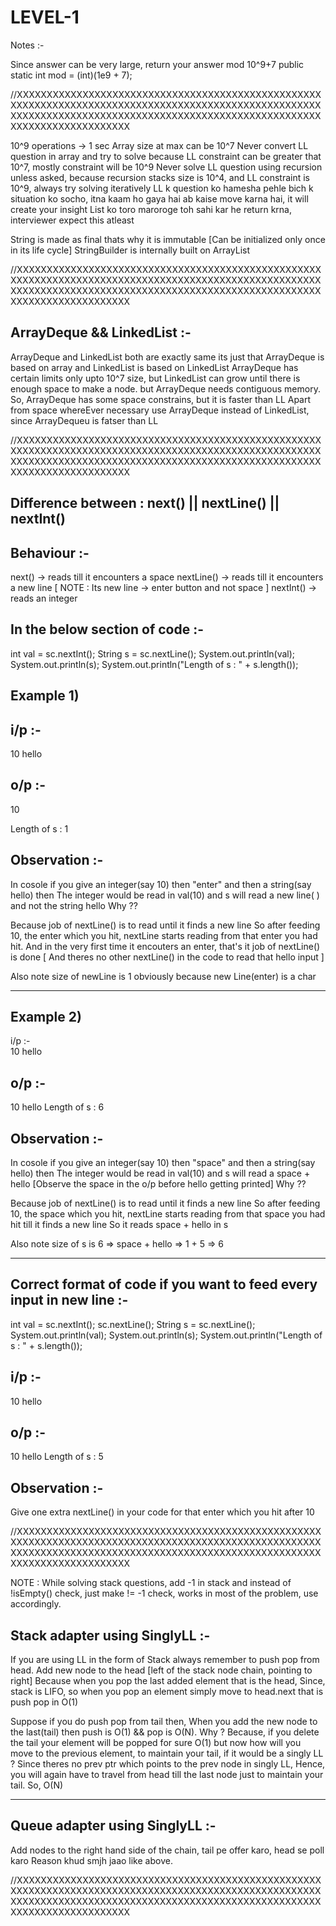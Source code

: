 # LEVEL-1

Notes :-

Since answer can be very large, return your answer mod 10^9+7
public static int mod = (int)(1e9 + 7);
  
//XXXXXXXXXXXXXXXXXXXXXXXXXXXXXXXXXXXXXXXXXXXXXXXXXXXXXXXXXXXXXXXXXXXXXXXXXXXXXXXXXXXXXXXXXXXXXXXXXXXXXXXXXXXXXXXXXXXXXXXXXXXXXXXXXXXXXXXXXXXXXXXXXXXXXXXXXXXXXXXXXXXXXXXXXXXXXXX
  
10^9 operations -> 1 sec
Array size at max can be 10^7
Never convert LL question in array and try to solve because LL constraint can be greater that 10^7, mostly constraint will be 10^9
Never solve LL question using recursion unless asked, because recursion stacks size is 10^4, and LL constraint is 10^9, always try solving iteratively 
LL k question ko hamesha pehle bich k situation ko socho, itna kaam ho gaya hai ab kaise move karna hai, it will create your insight
List ko toro maroroge toh sahi kar he return krna, interviewer expect this atleast

String is made as final thats why it is immutable [Can be initialized only once in its life cycle]
StringBuilder is internally built on ArrayList

//XXXXXXXXXXXXXXXXXXXXXXXXXXXXXXXXXXXXXXXXXXXXXXXXXXXXXXXXXXXXXXXXXXXXXXXXXXXXXXXXXXXXXXXXXXXXXXXXXXXXXXXXXXXXXXXXXXXXXXXXXXXXXXXXXXXXXXXXXXXXXXXXXXXXXXXXXXXXXXXXXXXXXXXXXXXXXXX

ArrayDeque && LinkedList :-
------------------------

ArrayDeque and LinkedList both are exactly same its just that ArrayDeque is based on array and LinkedList is based on LinkedList
ArrayDeque has certain limits only upto 10^7 size, but LinkedList can grow until there is enough space to make a node.
but ArrayDeque needs contiguous memory. So, ArrayDeque has some space constrains, but it is faster than LL
Apart from space whereEver necessary use ArrayDeque instead of LinkedList, since ArrayDequeu is fatser than LL

//XXXXXXXXXXXXXXXXXXXXXXXXXXXXXXXXXXXXXXXXXXXXXXXXXXXXXXXXXXXXXXXXXXXXXXXXXXXXXXXXXXXXXXXXXXXXXXXXXXXXXXXXXXXXXXXXXXXXXXXXXXXXXXXXXXXXXXXXXXXXXXXXXXXXXXXXXXXXXXXXXXXXXXXXXXXXXXX


Difference between :   next()   ||    nextLine()   ||   nextInt() 
-----------------------------------------------------------------
  
Behaviour :-
---------
next() -> reads till it encounters a space
nextLine() -> reads till it encounters a new line [ NOTE : Its new line -> enter button and not space ]
nextInt() -> reads an integer


In the below section of code :-
----------------------------
int val = sc.nextInt();
String s = sc.nextLine();
System.out.println(val);
System.out.println(s);
System.out.println("Length of s : " + s.length());

                                                                                                          
Example 1)  
---------
                                                     
i/p :-
---
10 
hello

o/p :-
---
10

Length of s : 1

Observation :-
-----------                                                   
In cosole if you give an integer(say 10) then "enter" and then a string(say hello) then 
The integer would be read in val(10) and s will read a new line( ) and not the string hello Why ?? 
                                                     
Because job of nextLine() is to read until it finds a new line
So after feeding 10, the enter which you hit, nextLine starts reading from that enter you had hit. 
And in the very first time it encouters an enter, that's it job of nextLine() is done [ And theres no other nextLine() in the code to read that hello input ]
                                                     
Also note size of newLine is 1 obviously because new Line(enter) is a char
                                                     
--------------------------------------------------------------------------------------------------------------------------------------------------------------
                                                     
Example 2)
----------
                                                     
i/p :-                                                 
10 hello

o/p :-
----
10
 hello
Length of s : 6
                                                     
Observation :-
-----------                                                   
In cosole if you give an integer(say 10) then "space" and then a string(say hello) then 
The integer would be read in val(10) and s will read a space + hello [Observe the space in the o/p before hello getting printed]  Why ??

Because job of nextLine() is to read until it finds a new line
So after feeding 10, the space which you hit, nextLine starts reading from that space you had hit till it finds a new line
So it reads space + hello in s

Also note size of s is 6 => space + hello => 1 + 5 => 6       

  
-----------------------------------------------------------------------------------------------------------------------------------------------------------

  
Correct format of code if you want to feed every input in new line :-
------------------------------------------------------------------

int val = sc.nextInt();
sc.nextLine();
String s = sc.nextLine();
System.out.println(val);
System.out.println(s);
System.out.println("Length of s : " + s.length());

                                                     
i/p :-
---
10 
hello

o/p :-
---
10
hello
Length of s : 5
  
Observation :-
-----------
Give one extra nextLine() in your code for that enter which you hit after 10
  
  
//XXXXXXXXXXXXXXXXXXXXXXXXXXXXXXXXXXXXXXXXXXXXXXXXXXXXXXXXXXXXXXXXXXXXXXXXXXXXXXXXXXXXXXXXXXXXXXXXXXXXXXXXXXXXXXXXXXXXXXXXXXXXXXXXXXXXXXXXXXXXXXXXXXXXXXXXXXXXXXXXXXXXXXXXXXXXXXX

NOTE : While solving stack questions, add -1 in stack and instead of !isEmpty() check, just make != -1 check, works in most of the problem, use accordingly.
  
  
Stack adapter using SinglyLL :-
----------------------------
  
If you are using LL in the form of Stack always remember to push pop from head.
Add new node to the head [left of the stack node chain, pointing to right]
Because when you pop the last added element that is the head,
Since, stack is LIFO, so when you pop an element simply move to head.next that is push pop in O(1)

Suppose if you do push pop from tail then,
When you add the new node to the last(tail) then push is O(1) && pop is O(N). Why ?
Because, if you delete the tail your element will be popped for sure O(1) but
now how will you move to the previous element, to maintain your tail, if it would be a singly LL ?
Since theres no prev ptr which points to the prev node in singly LL, 
Hence, you will again have to travel from head till the last node just to maintain your tail. So, O(N)

  
--------------------------------------------------------------------------------------------------------------------------------------------------------------
  
  
Queue adapter using SinglyLL :-
----------------------------  

Add nodes to the right hand side of the chain, tail pe offer karo, head se poll karo
Reason khud smjh jaao like above.
  
//XXXXXXXXXXXXXXXXXXXXXXXXXXXXXXXXXXXXXXXXXXXXXXXXXXXXXXXXXXXXXXXXXXXXXXXXXXXXXXXXXXXXXXXXXXXXXXXXXXXXXXXXXXXXXXXXXXXXXXXXXXXXXXXXXXXXXXXXXXXXXXXXXXXXXXXXXXXXXXXXXXXXXXXXXXXXXXX
